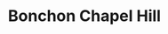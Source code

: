 ---
layout: place
title: "Bonchon Chapel Hill"
permalink: /north-carolina/chapel-hill/bonchon-chapel-hill.html
stateAbbr: NC
stateName: North Carolina
cityName: Chapel Hill
seo:
  name: "Bonchon Chapel Hill"
  type: Restaurant
  links: https://locations.bonchon.com/ll/US/NC/Chapel-Hill/205-E-Franklin-St
description: "Looking for sushi in Chapel Hill, North Carolina? Check out Bonchon Chapel Hill for a delightful Japanese dining experience. Enjoy a variety of sushi and oth..."
place_id: ChIJs4gdt8LCrIkRDKRxgN3z02E
photos:
  - name: >-
      places/ChIJs4gdt8LCrIkRDKRxgN3z02E/photos/AeeoHcKC914X35wqmvVrKaHheTNrsX22FdfkMLGV9PlYAvu1QV8Kg_9MnWwDZBf5kjQKtyPTjrPIQaxNpiFUaJTwTTysQ9Ny6zIQIUSbdgCdwpqvCQ2ZbdnXjGnTszyiq5a7ERXtcsCjMnKp-26kFWnOIC828csru1Lq3sa6xWLadsBqnZj_B2Q-0erjbDIaqDYNMUfHz3nYIHfvwuLUK4_E80LclY7NKyrnOUhLibmX8ZAEeqYBLtPUjfHLrLnaxqRLvdZ9JYAcS0ySqVAIa29ZuoCfKOVhe53t704Jfv78ld1kPsEZnVh_NkZoEB4MH5Gxa1-Kiv8nH8HS4X-jTjuSPsPvd8W-zK0GxbAajqzBUatLnW7s6plEEqnByslbIexolNE_U-0qByHdSKA9LwZlq1yTCmG_ZzrxDY4v0dRFbGWpO1Bo
    widthPx: 3850
    heightPx: 2973
    authorAttributions:
      - displayName: Levi Smith
        uri: https://maps.google.com/maps/contrib/101580350860753656916
        photoUri: >-
          https://lh3.googleusercontent.com/a-/ALV-UjVHrJ1VNSnYRC0-tbgfRNNkgM6wej48iWt6HmRe5pOXCecy1J5LUQ=s100-p-k-no-mo
    flagContentUri: >-
      https://www.google.com/local/imagery/report/?cb_client=maps_api_places.places_api&image_key=!1e10!2sCIHM0ogKEICAgICEjeOijgE&hl=en-US
    googleMapsUri: >-
      https://www.google.com/maps/place//data=!3m4!1e2!3m2!1sCIHM0ogKEICAgICEjeOijgE!2e10!4m2!3m1!1s0x89acc2c2b71d88b3:0x61d3f3dd8071a40c
  - name: >-
      places/ChIJs4gdt8LCrIkRDKRxgN3z02E/photos/AeeoHcKJ8h-yFQTsX4nT_IWgdGV7rTWVZrG_AR18NKdi02X_Qsq4Ak_J_8L2QmAAvQ8ZdAcG6hKRQ3jF-w5ZGFUAyAkVo6IK7AbqtnoM76IcS5KFE3lkwKakcS5eequJ616sqCRvaM96teaDfXYBbPM6jXvMl-V5HHTNjFhD9MPwZg49dqtAixYuFwusUJUkfWAVKjPqjsnOADVeqTBbX6YLNdDZSP7T-G1bDtwgFOENMhTyVfbTIzsGTMS49Q3NnuUMMkH0q2AOZq2r4u2adRYpshmrXX6JChEOPQOh58dVM1huTg
    widthPx: 800
    heightPx: 800
    authorAttributions:
      - displayName: Bonchon Chapel Hill
        uri: https://maps.google.com/maps/contrib/115378863698180705744
        photoUri: >-
          https://lh3.googleusercontent.com/a-/ALV-UjUPEizya9nbd3xa-4equKoLzf07jN7oZE3eKx5TJTOe7amqdsCx=s100-p-k-no-mo
    flagContentUri: >-
      https://www.google.com/local/imagery/report/?cb_client=maps_api_places.places_api&image_key=!1e10!2sAF1QipPVUDg8-pWBDAMZj1cf5KNOBSvdPQYK4QEl1IkK&hl=en-US
    googleMapsUri: >-
      https://www.google.com/maps/place//data=!3m4!1e2!3m2!1sAF1QipPVUDg8-pWBDAMZj1cf5KNOBSvdPQYK4QEl1IkK!2e10!4m2!3m1!1s0x89acc2c2b71d88b3:0x61d3f3dd8071a40c
  - name: >-
      places/ChIJs4gdt8LCrIkRDKRxgN3z02E/photos/AeeoHcIjjkVC_NTPH6_N58EgsyknxO98kRbKAgMHK-NN0upnQwUJknRGquL0-kN0C-ofzcNsm5tNyyKP3WnuZZ_3z45gBwEK0TE-vqXyLWEvwCXyVvkhk3DOB27Cpvwh_Sz9DazOoOYeeE_pYjlFcmJMGU2Ne-x7qCo6GJl_-_BRq18ZWwi3WMNvnIM7HE9dahnMVVP2lErsxXn3vLAprSrw62sOoMx6wSKiMZCv5clYApgWGPzsojLAlYunVu87Gup_j4HJA0xmRmdIo8hbfqkDKbcrT-tCGVjAKnTsNBzfKiM4Jg
    widthPx: 1232
    heightPx: 693
    authorAttributions:
      - displayName: Bonchon Chapel Hill
        uri: https://maps.google.com/maps/contrib/115378863698180705744
        photoUri: >-
          https://lh3.googleusercontent.com/a-/ALV-UjUPEizya9nbd3xa-4equKoLzf07jN7oZE3eKx5TJTOe7amqdsCx=s100-p-k-no-mo
    flagContentUri: >-
      https://www.google.com/local/imagery/report/?cb_client=maps_api_places.places_api&image_key=!1e10!2sAF1QipNHBec8aqxdts2_dun4ZIPbNgAPKe4Axr6TcPDt&hl=en-US
    googleMapsUri: >-
      https://www.google.com/maps/place//data=!3m4!1e2!3m2!1sAF1QipNHBec8aqxdts2_dun4ZIPbNgAPKe4Axr6TcPDt!2e10!4m2!3m1!1s0x89acc2c2b71d88b3:0x61d3f3dd8071a40c
  - name: >-
      places/ChIJs4gdt8LCrIkRDKRxgN3z02E/photos/AeeoHcJ9oMDe4fYnMltIfB0aY1iKi-_97KGF-tMC15R3dvP0uVD3ON6D5ob8tyn4peWKM93HG6-3KPb0YKpu1vxZYakGEp-Y9N6BthJz7rFNs7b5y1WF9rgARHzfkvDyflNISJZCVWqAERbKiDTYTen0lKrwjCxH_ZGrourn-PecXmwkgSqpas9DBc18W4YK0H5Raw6ENTCpoS0yjha4i8u4lQHP4ZNXU7KrfLCgKJY1RpriL3pXawDApMXpONk75Sn2jHl7EiMVtDd_oka_jCto7SzhjTyKRfSGSboMDSXkm57qqA
    widthPx: 800
    heightPx: 800
    authorAttributions:
      - displayName: Bonchon Chapel Hill
        uri: https://maps.google.com/maps/contrib/115378863698180705744
        photoUri: >-
          https://lh3.googleusercontent.com/a-/ALV-UjUPEizya9nbd3xa-4equKoLzf07jN7oZE3eKx5TJTOe7amqdsCx=s100-p-k-no-mo
    flagContentUri: >-
      https://www.google.com/local/imagery/report/?cb_client=maps_api_places.places_api&image_key=!1e10!2sAF1QipMjn4xF-PNHsjuu5kw8TLSUTPjuWixSmv-lzB_v&hl=en-US
    googleMapsUri: >-
      https://www.google.com/maps/place//data=!3m4!1e2!3m2!1sAF1QipMjn4xF-PNHsjuu5kw8TLSUTPjuWixSmv-lzB_v!2e10!4m2!3m1!1s0x89acc2c2b71d88b3:0x61d3f3dd8071a40c
  - name: >-
      places/ChIJs4gdt8LCrIkRDKRxgN3z02E/photos/AeeoHcIPeWT_1hcRY4fxgxJC3ydFbSkmxVNN5XQDDzGG5cHFMjjwNELp5oOc55K35UkJmpNhIK3_H98qL_Zme0za2A8tAwQM6hjd1XPvkArcu6AetRjtlyi_uEwqMt4BMYl2u-DKQHZNVzWSvprHIy1yKxj94i3qKkcGAbeL4nXhzXyjnf2ABIp39JXKVN7mNp8VDaUx2YAUnKMGY9rkrVh_JNbzCDD50gi7RGn6epGbhRdwX9JMEo3OSGo_GT-WmZXEmo3RdHlrLvAAkCt2mYAfg8O9B0g295kzk_c0zYdsH2GyKw
    widthPx: 800
    heightPx: 800
    authorAttributions:
      - displayName: Bonchon Chapel Hill
        uri: https://maps.google.com/maps/contrib/115378863698180705744
        photoUri: >-
          https://lh3.googleusercontent.com/a-/ALV-UjUPEizya9nbd3xa-4equKoLzf07jN7oZE3eKx5TJTOe7amqdsCx=s100-p-k-no-mo
    flagContentUri: >-
      https://www.google.com/local/imagery/report/?cb_client=maps_api_places.places_api&image_key=!1e10!2sAF1QipOh78wEzSwr1yddkrZWyaVPZejdnVL5X1MJgXkS&hl=en-US
    googleMapsUri: >-
      https://www.google.com/maps/place//data=!3m4!1e2!3m2!1sAF1QipOh78wEzSwr1yddkrZWyaVPZejdnVL5X1MJgXkS!2e10!4m2!3m1!1s0x89acc2c2b71d88b3:0x61d3f3dd8071a40c
  - name: >-
      places/ChIJs4gdt8LCrIkRDKRxgN3z02E/photos/AeeoHcJsw01mYrgGJqsZK7mwkT-6ledzi0vuUEElD0t3WAEtbrb4tvCFkaEcWCOXeccrQE3Qv3PyP0_nFGJatpqUxvP9BlqW3porQ4W-eKyLeuTV_mjb904T4aq3Wo7FTNxWErsqsxdYnQISIfhqwkjaAAEHm5Hv0ZGfRYBfQjyeTamalPGMK_OKu7U0vjg58COqlyxE8WzNhvKgMLsr6N4OPfwYD76_uMoQGxgN_rCGHI7xTEvA6zShmuC3BjvIWuhTCgXurXtY7qmBZugY8BLpAOnS8TTkJRtRx_oncBBc_vhJOg
    widthPx: 800
    heightPx: 800
    authorAttributions:
      - displayName: Bonchon Chapel Hill
        uri: https://maps.google.com/maps/contrib/115378863698180705744
        photoUri: >-
          https://lh3.googleusercontent.com/a-/ALV-UjUPEizya9nbd3xa-4equKoLzf07jN7oZE3eKx5TJTOe7amqdsCx=s100-p-k-no-mo
    flagContentUri: >-
      https://www.google.com/local/imagery/report/?cb_client=maps_api_places.places_api&image_key=!1e10!2sAF1QipMQRnIQUevI2WdiEpN0PHo0Kd4VgfXDr3cPKheC&hl=en-US
    googleMapsUri: >-
      https://www.google.com/maps/place//data=!3m4!1e2!3m2!1sAF1QipMQRnIQUevI2WdiEpN0PHo0Kd4VgfXDr3cPKheC!2e10!4m2!3m1!1s0x89acc2c2b71d88b3:0x61d3f3dd8071a40c
  - name: >-
      places/ChIJs4gdt8LCrIkRDKRxgN3z02E/photos/AeeoHcJd9QO9Jnud0ukFH0rEuVKwuTD971-Ims1RCu1Ncq2iyp10WR14Mn8qWOyZpCM5W_aXtODmMgfYYcbe7xuCIczohJBWJQZv0shQKaJW3YadAO-0tjfTrxQn93t8UJB3erAcX1wLCLInEMydDVQkpx7frGNDGGNcB4_WLefug1WQ-dJRB6cTzfCw2cr2UEMpaUI12X57eVJrSpjWYiwik4GXnTr9SBlqR8hHarF92n9vL6hk-Ag08IH_8QV4l2-HVu5Ej4qvuar6jccyRDWNopnNP_r55raqqLveccXYtn5-rA
    widthPx: 800
    heightPx: 800
    authorAttributions:
      - displayName: Bonchon Chapel Hill
        uri: https://maps.google.com/maps/contrib/115378863698180705744
        photoUri: >-
          https://lh3.googleusercontent.com/a-/ALV-UjUPEizya9nbd3xa-4equKoLzf07jN7oZE3eKx5TJTOe7amqdsCx=s100-p-k-no-mo
    flagContentUri: >-
      https://www.google.com/local/imagery/report/?cb_client=maps_api_places.places_api&image_key=!1e10!2sAF1QipPoy_ETAYNzrreMzM2pJQFx6VSz5VLa7-XlTAf7&hl=en-US
    googleMapsUri: >-
      https://www.google.com/maps/place//data=!3m4!1e2!3m2!1sAF1QipPoy_ETAYNzrreMzM2pJQFx6VSz5VLa7-XlTAf7!2e10!4m2!3m1!1s0x89acc2c2b71d88b3:0x61d3f3dd8071a40c
  - name: >-
      places/ChIJs4gdt8LCrIkRDKRxgN3z02E/photos/AeeoHcL9vXDRUItTVHRdong8ebAWL7SZFNlLv0Irhwx3Cs_FaHcfNkGn8lq8TK1vwTyCD8s-koaDtQ_N7XZt1ocmgBsPrxzkCV1UxMl1G8p05Wx9QH9c-YxGnl33EsqvqRTQhUjYJssRnoEg9O0tI3lzBSolokRWEG3pFTGwhMTZeLuCq7B7lyG1WLU1Ns_UUK2zgCMuKsW7LCc3eMAvvF8bImTdsVgS1J9juH7CwvMAbOvPCqbXznsi7SR8DehgrPbXilGm5u-lkhLUxMEdu4QAyohGvC6jnNMt5XplbEzAYurAFw
    widthPx: 800
    heightPx: 800
    authorAttributions:
      - displayName: Bonchon Chapel Hill
        uri: https://maps.google.com/maps/contrib/115378863698180705744
        photoUri: >-
          https://lh3.googleusercontent.com/a-/ALV-UjUPEizya9nbd3xa-4equKoLzf07jN7oZE3eKx5TJTOe7amqdsCx=s100-p-k-no-mo
    flagContentUri: >-
      https://www.google.com/local/imagery/report/?cb_client=maps_api_places.places_api&image_key=!1e10!2sAF1QipNDu333Z6SEhYMEGfJ6aN8lmvzn4ye63c_a4i23&hl=en-US
    googleMapsUri: >-
      https://www.google.com/maps/place//data=!3m4!1e2!3m2!1sAF1QipNDu333Z6SEhYMEGfJ6aN8lmvzn4ye63c_a4i23!2e10!4m2!3m1!1s0x89acc2c2b71d88b3:0x61d3f3dd8071a40c
  - name: >-
      places/ChIJs4gdt8LCrIkRDKRxgN3z02E/photos/AeeoHcIMM98qTHCWf0LVHW-DOCIoovnKcjW1oeXc6mV03rNA2-bWP1xTK1X4xvhq4fZJGJxTXqIlW5xNgUfq6qTHvw2vKZnKhN7TpXNGkCrWmcIKZnpz_u8ofDRGNw3EBFwvgAJHkgScEtzdxumKmvls1jPqWRLwhTgW1BhvwJfVNN7O7frKt4_t0msdbG8kv4gyVMndKtYxKee_YNNjZL76C-kPgD03YVdpiQLUyKHfd7GT00ie2a25olefgWPxP4eRisPv0nStOIGeS9m6ZJpmJj0N2nfgMuJW1IEFbveHYysad3XV22wN-JMvj-HCoS-AJaHWa88W5Fn4I1X2Nn83KVGiY264IJiQLFYlnXTKec9WIj1dCGpbPWJlC7w8Hu4PlBlhN8JxYx7bRTzL4sYlOEHUKPM5PTAJWU4WswLyPokKcnwYMeYH1j60AEDUag
    widthPx: 3000
    heightPx: 4000
    authorAttributions:
      - displayName: Layla Borisouth
        uri: https://maps.google.com/maps/contrib/105259475679090638390
        photoUri: >-
          https://lh3.googleusercontent.com/a-/ALV-UjVOWagxAIOpTv4_z_r6nlP0pLHQh2-tSkCL35Alm0jH4FNBGKHf6A=s100-p-k-no-mo
    flagContentUri: >-
      https://www.google.com/local/imagery/report/?cb_client=maps_api_places.places_api&image_key=!1e10!2sCIABIhAA3jqzeBW8K2e6fHEACIBi&hl=en-US
    googleMapsUri: >-
      https://www.google.com/maps/place//data=!3m4!1e2!3m2!1sCIABIhAA3jqzeBW8K2e6fHEACIBi!2e10!4m2!3m1!1s0x89acc2c2b71d88b3:0x61d3f3dd8071a40c
  - name: >-
      places/ChIJs4gdt8LCrIkRDKRxgN3z02E/photos/AeeoHcKMGPi4m_OJLW4KZ9vKkz2ZPy6jVTjr0tM0TrkR-PYhku-nDscYc89GIBCy9eJDZVZs4IyRW0zK6zTT3v1lze9nHLir-bOA91UNtKAsEE6SEBpxrnuXt7x-vP8gURLoxo9Ybdv4xtmwHwL7UF2ZHnKetW0YDmZwSCdeBIgHnHKB1r1W3JRyO1mIz5iOW5MBGPd3od50Lp2X0xmh-g3eEOBVNjkdwR7eElAPQr26xQ67pndx2fvc2_ovvhmK98LhxJpXBalPuEO8OTMWbBUyh4wS1pRXFb2H91iM5zdpDgotAQ
    widthPx: 800
    heightPx: 800
    authorAttributions:
      - displayName: Bonchon Chapel Hill
        uri: https://maps.google.com/maps/contrib/115378863698180705744
        photoUri: >-
          https://lh3.googleusercontent.com/a-/ALV-UjUPEizya9nbd3xa-4equKoLzf07jN7oZE3eKx5TJTOe7amqdsCx=s100-p-k-no-mo
    flagContentUri: >-
      https://www.google.com/local/imagery/report/?cb_client=maps_api_places.places_api&image_key=!1e10!2sAF1QipPsru6HsE-5jUHPpKNPKbXJT1iEmPlP1iqxvrbC&hl=en-US
    googleMapsUri: >-
      https://www.google.com/maps/place//data=!3m4!1e2!3m2!1sAF1QipPsru6HsE-5jUHPpKNPKbXJT1iEmPlP1iqxvrbC!2e10!4m2!3m1!1s0x89acc2c2b71d88b3:0x61d3f3dd8071a40c
address: 205 E Franklin St, Chapel Hill, NC 27514, USA
street: 205 E Franklin St
city: Chapel Hill
state: NC
zip: '27514'
country: USA
neighborhood: Franklin-Rosemary Historic District
latitude: '35.914589'
longitude: '-79.052696'
accessibility_options:
  wheelchairAccessibleParking: true
  wheelchairAccessibleEntrance: true
  wheelchairAccessibleRestroom: true
  wheelchairAccessibleSeating: true
business_status: OPERATIONAL
name: Bonchon Chapel Hill
google_maps_links:
  directionsUri: >-
    https://www.google.com/maps/dir//''/data=!4m7!4m6!1m1!4e2!1m2!1m1!1s0x89acc2c2b71d88b3:0x61d3f3dd8071a40c!3e0
  placeUri: https://maps.google.com/?cid=7049245974433211404
  writeAReviewUri: >-
    https://www.google.com/maps/place//data=!4m3!3m2!1s0x89acc2c2b71d88b3:0x61d3f3dd8071a40c!12e1
  reviewsUri: >-
    https://www.google.com/maps/place//data=!4m4!3m3!1s0x89acc2c2b71d88b3:0x61d3f3dd8071a40c!9m1!1b1
  photosUri: >-
    https://www.google.com/maps/place//data=!4m3!3m2!1s0x89acc2c2b71d88b3:0x61d3f3dd8071a40c!10e5
primary_type: Asian Restaurant
opening_hours:
  regular: null
  current: null
secondary_opening_hours:
  regular:
    weekdayDescriptions: null
    type: null
  current:
    weekdayDescriptions: null
    type: null
phone: (984) 234-0788
price_level: PRICE_LEVEL_MODERATE
price_range: $10 &ndash; $20
rating: '4.3'
rating_count: 650
website: https://locations.bonchon.com/ll/US/NC/Chapel-Hill/205-E-Franklin-St
reviews: null
parking_options: null
payment_options: null
allow_dogs: null
curbside_pickup: null
delivery: null
dine_in: null
good_for_children: null
good_for_groups: null
good_for_sports: null
live_music: null
menu_for_children: null
outdoor_seating: null
reservable: null
restroom: null
serves_beer: null
serves_breakfast: null
serves_brunch: null
serves_cocktails: null
serves_coffee: null
serves_dinner: null
serves_dessert: null
serves_lunch: null
serves_vegetarian_food: null
serves_wine: null
takeout: null
summary: null

---